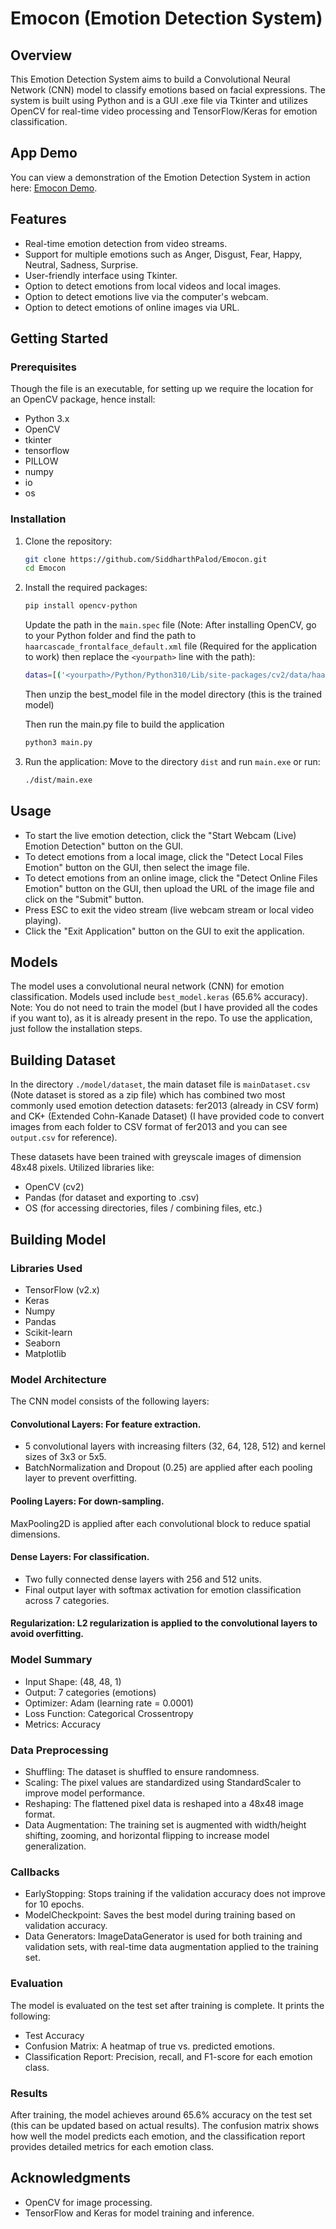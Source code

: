 ﻿# Emocon (Emotion Detection System)
## Overview
This Emotion Detection System aims to build a Convolutional Neural Network (CNN) model to classify emotions based on facial expressions. The system is built using Python and is a GUI .exe file via Tkinter and utilizes OpenCV for real-time video processing and TensorFlow/Keras for emotion classification.

## App Demo
You can view a demonstration of the Emotion Detection System in action here: [Emocon Demo](https://youtu.be/Y0R97raYj_s).

## Features
- Real-time emotion detection from video streams.
- Support for multiple emotions such as Anger, Disgust, Fear, Happy, Neutral, Sadness, Surprise.
- User-friendly interface using Tkinter.
- Option to detect emotions from local videos and local images.
- Option to detect emotions live via the computer's webcam.
- Option to detect emotions of online images via URL.

## Getting Started

### Prerequisites
Though the file is an executable, for setting up we require the location for an OpenCV package, hence install:
- Python 3.x
- OpenCV
- tkinter
- tensorflow
- PILLOW
- numpy
- io
- os

### Installation
1. Clone the repository:
    ```bash
    git clone https://github.com/SiddharthPalod/Emocon.git
    cd Emocon
    ```

2. Install the required packages:
    ```bash
    pip install opencv-python
    ```

    Update the path in the `main.spec` file (Note: After installing OpenCV, go to your Python folder and find the path to `haarcascade_frontalface_default.xml` file (Required for the application to work) then replace the `<yourpath>` line with the path):
    
    ```bash
    datas=[('<yourpath>/Python/Python310/Lib/site-packages/cv2/data/haarcascade_frontalface_default.xml', 'cv2/data')],
    ```

    Then unzip the best_model file in the model directory (this is the trained model)

    Then run the main.py file to build the application
    ```bash
    python3 main.py
    ```

3. Run the application:
    Move to the directory `dist` and run `main.exe` or run:
    ```bash
    ./dist/main.exe
    ```

## Usage
- To start the live emotion detection, click the "Start Webcam (Live) Emotion Detection" button on the GUI.
- To detect emotions from a local image, click the "Detect Local Files Emotion" button on the GUI, then select the image file.
- To detect emotions from an online image, click the "Detect Online Files Emotion" button on the GUI, then upload the URL of the image file and click on the "Submit" button.
- Press ESC to exit the video stream (live webcam stream or local video playing).
- Click the "Exit Application" button on the GUI to exit the application.

## Models
The model uses a convolutional neural network (CNN) for emotion classification. Models used include `best_model.keras` (65.6% accuracy).
Note: You do not need to train the model (but I have provided all the codes if you want to), as it is already present in the repo. To use the application, just follow the installation steps.

## Building Dataset
In the directory `./model/dataset`, the main dataset file is `mainDataset.csv` (Note dataset is stored as a zip file) which has combined two most commonly used emotion detection datasets: fer2013 (already in CSV form) and CK+ (Extended Cohn-Kanade Dataset) (I have provided code to convert images from each folder to CSV format of fer2013 and you can see `output.csv` for reference).

These datasets have been trained with greyscale images of dimension 48x48 pixels.
Utilized libraries like:
- OpenCV (cv2)
- Pandas (for dataset and exporting to .csv)
- OS (for accessing directories, files / combining files, etc.)

## Building Model

### Libraries Used
- TensorFlow (v2.x)
- Keras
- Numpy
- Pandas
- Scikit-learn
- Seaborn
- Matplotlib

### Model Architecture
The CNN model consists of the following layers:

#### Convolutional Layers: For feature extraction.
- 5 convolutional layers with increasing filters (32, 64, 128, 512) and kernel sizes of 3x3 or 5x5.
- BatchNormalization and Dropout (0.25) are applied after each pooling layer to prevent overfitting.

#### Pooling Layers: For down-sampling.
MaxPooling2D is applied after each convolutional block to reduce spatial dimensions.

#### Dense Layers: For classification.
- Two fully connected dense layers with 256 and 512 units.
- Final output layer with softmax activation for emotion classification across 7 categories.

#### Regularization: L2 regularization is applied to the convolutional layers to avoid overfitting.

### Model Summary
- Input Shape: (48, 48, 1)
- Output: 7 categories (emotions)
- Optimizer: Adam (learning rate = 0.0001)
- Loss Function: Categorical Crossentropy
- Metrics: Accuracy

### Data Preprocessing
- Shuffling: The dataset is shuffled to ensure randomness.
- Scaling: The pixel values are standardized using StandardScaler to improve model performance.
- Reshaping: The flattened pixel data is reshaped into a 48x48 image format.
- Data Augmentation: The training set is augmented with width/height shifting, zooming, and horizontal flipping to increase model generalization.

### Callbacks
- EarlyStopping: Stops training if the validation accuracy does not improve for 10 epochs.
- ModelCheckpoint: Saves the best model during training based on validation accuracy.
- Data Generators: ImageDataGenerator is used for both training and validation sets, with real-time data augmentation applied to the training set.

### Evaluation
The model is evaluated on the test set after training is complete. It prints the following:
- Test Accuracy
- Confusion Matrix: A heatmap of true vs. predicted emotions.
- Classification Report: Precision, recall, and F1-score for each emotion class.

### Results
After training, the model achieves around 65.6% accuracy on the test set (this can be updated based on actual results). The confusion matrix shows how well the model predicts each emotion, and the classification report provides detailed metrics for each emotion class.

## Acknowledgments
- OpenCV for image processing.
- TensorFlow and Keras for model training and inference.
